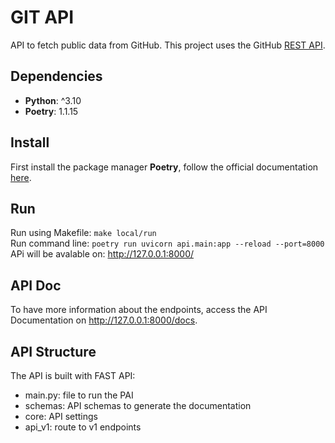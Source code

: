 # GIT API
API to fetch public data from GitHub. This project uses the GitHub [REST API](https://docs.github.com/en/rest).

## Dependencies
- **Python**: ^3.10
- **Poetry**: 1.1.15

## Install
First install the package manager **Poetry**, follow the official documentation [here](https://python-poetry.org/docs/).

## Run
Run using Makefile: `make local/run` <br>
Run command line: `poetry run uvicorn api.main:app --reload --port=8000` <br>
APi will be avalable on: http://127.0.0.1:8000/

## API Doc
To have more information about the endpoints, access the API Documentation on http://127.0.0.1:8000/docs.

## API Structure
The API is built with FAST API:
- main.py: file to run the PAI
- schemas: API schemas to generate the documentation
- core: API settings
- api_v1: route to v1 endpoints